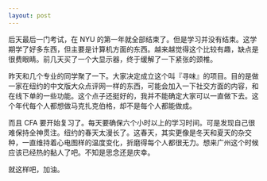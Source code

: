 ```yaml
---
layout: post
---
```


后天最后一门考试，在 NYU 的第一年就全部结束了。但是学习并没有结束。这学期学了好多东西，但主要是计算机方面的东西。越来越觉得这个比较有趣，缺点是很费眼睛。前几天买了一个大显示器，终于缓解了一下紧张的颈椎。

昨天和几个专业的同学聚了一下。大家决定成立这个叫『寻味』的项目。目的是做一家在纽约的中文版大众点评网一样的东西，可能会加入一下社交方面的内容，和在线下单的一些功能。这个点子还挺好的，我并不能确定大家可以一直做下去。这个年代每个人都想做马克扎克伯格，却不是每个人都能做成。

而且 CFA 要开始复习了。每天要确保六个小时以上的学习时间。可是发现自己很难保持全神贯注。纽约的春天太漫长了。这春天，其实更像是冬天和夏天的杂交种，一直维持着心电图样的温度变化，折磨得每个人都很无力。想来广州这个时候应该已经热的黏人了吧。不知是思念还是庆幸。

就这样吧，加油。
